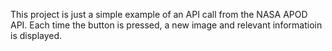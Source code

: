 This project is just a simple example of an API call from the NASA APOD API. 
Each time the button is pressed, a new image and relevant informatioin is displayed. 